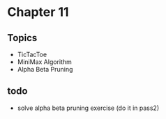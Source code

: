 # Chapter 11

## Topics

* TicTacToe
* MiniMax Algorithm
* Alpha Beta Pruning

## todo

* solve alpha beta pruning exercise (do it in pass2)